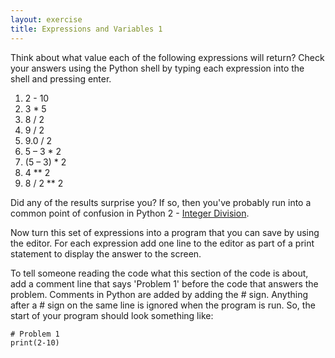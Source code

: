 ```yaml
---
layout: exercise
title: Expressions and Variables 1
---
```


Think about what value each of the following expressions will return?
Check your answers using the Python shell by typing each expression into
the shell and pressing enter.

1. 2 - 10
2. 3 \* 5
3. 8 / 2
4. 9 / 2
5. 9.0 / 2
6. 5 – 3 \* 2
7. (5 – 3) \* 2
8. 4 \*\* 2
9. 8 / 2 \*\* 2

Did any of the results surprise you? If so, then you've probably run
into a common point of confusion in Python 2 - [Integer
Division](http://nbviewer.ipython.org/urls/github.com/weecology/progbio/raw/master/ipynbs/integer-division.ipynb).

Now turn this set of expressions into a program that you can save by
using the editor. For each expression add one line to the editor as part
of a print statement to display the answer to the screen.

To tell someone reading the code what this section of the code is about,
add a comment line that says 'Problem 1' before the code that answers
the problem. Comments in Python are added by adding the \# sign.
Anything after a \# sign on the same line is ignored when the program is
run. So, the start of your program should look something like:

    # Problem 1
    print(2-10)
